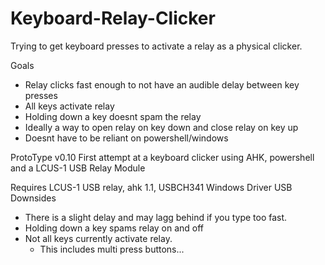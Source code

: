 # Keyboard-Relay-Clicker
Trying to get keyboard presses to activate a relay as a physical clicker.

Goals
* Relay clicks fast enough to not have an audible delay between key presses
* All keys activate relay
* Holding down a key doesnt spam the relay
* Ideally a way to open relay on key down and close relay on key up
* Doesnt have to be reliant on powershell/windows




ProtoType v0.10
First attempt at a keyboard clicker using AHK, powershell and a LCUS-1 USB Relay Module

Requires LCUS-1 USB relay, ahk 1.1, USBCH341 Windows Driver USB
Downsides
* There is a slight delay and may lagg behind if you type too fast.
* Holding down a key spams relay on and off
* Not all keys currently activate relay.
  * This includes multi press buttons...
